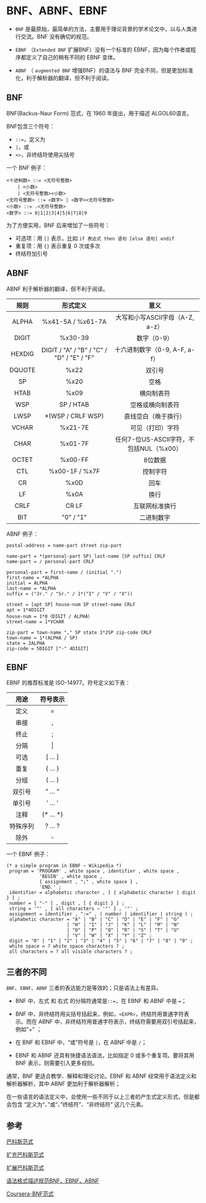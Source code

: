 # BNF、ABNF、EBNF

* `BNF` 是最原始，最简单的方法，主要用于理论背景的学术论文中，以与人类进行交流。BNF 没有确切的规范。

* `EBNF` （`Extended BNF` 扩展BNF）没有一个标准的 EBNF，因为每个作者或程序都定义了自己的稍有不同的 EBNF 变体。

* `ABNF` （ `augmented BNF` 增强BNF）的语法与 BNF 完全不同，但是更加标准化，利于解析器的翻译，但不利于阅读。

## BNF

BNF(Backus-Naur Form) 范式，在 1960 年提出，用于描述 ALGOL60语言。

BNF包含三个符号：

* `::=`，定义为
* `|`，或
* `<>`，非终结符使用尖括号

一个 BNF 例子：

```
<十进制数> ::= <无符号整数>
	| <小数>
	| <无符号整数><小数>
<无符号整数> ::= <数字> | <数字><无符号整数>
<小数> ::= .<无符号整数>
<数字> ::= 0|1|2|3|4|5|6|7|8|9
```

为了方便实用，BNF 后来增加了一些符号：

* 可选项：用 `[]` 表示，比如 `if 表达式 then 语句 [else 语句] endif`
* 重复项：用 `{}` 表示重复 0 次或多次
* 终结符加引号

## ABNF

ABNF 利于解析器的翻译，但不利于阅读。

|  规则  |                 形式定义                  |                  意义                   |
| :----: | :---------------------------------------: | :-------------------------------------: |
| ALPHA  |             %x41-5A / %x61-7A             |     大写和小写ASCII字母（A-Z, a-z）     |
| DIGIT  |                  %x30-39                  |               数字（0-9）               |
| HEXDIG | DIGIT / "A" / "B" / "C" / "D" / "E" / "F" |      十六进制数字（0-9, A-F, a-f）      |
| DQUOTE |                   %x22                    |                 双引号                  |
|   SP   |                   %x20                    |                  空格                   |
|  HTAB  |                   %x09                    |               横向制表符                |
|  WSP   |                 SP / HTAB                 |            空格或横向制表符             |
|  LWSP  |             *(WSP / CRLF WSP)             |          直线空白（晚于换行）           |
| VCHAR  |                  %x21-7E                  |            可见（打印）字符             |
|  CHAR  |                  %x01-7F                  | 任何7-位US-ASCII字符，不包括NUL（%x00） |
| OCTET  |                  %x00-FF                  |                 8位数据                 |
|  CTL   |              %x00-1F / %x7F               |                控制字符                 |
|   CR   |                   %x0D                    |                  回车                   |
|   LF   |                   %x0A                    |                  换行                   |
|  CRLF  |                   CR LF                   |             互联网标准换行              |
|  BIT   |                 "0" / "1"                 |               二进制数字                |

ABNF 例子：

```
postal-address = name-part street zip-part

name-part = *(personal-part SP) last-name [SP suffix] CRLF
name-part = / personal-part CRLF

personal-part = first-name / (initial ".")
first-name = *ALPHA
initial = ALPHA
last-name = *ALPHA
suffix = ("Jr." / "Sr." / 1*("I" / "V" / "X"))

street = [apt SP] house-num SP street-name CRLF
apt = 1*4DIGIT
house-num = 1*8（DIGIT / ALPHA）
street-name = 1*VCHAR

zip-part = town-name "," SP state 1*2SP zip-code CRLF
town-name = 1*(ALPHA / SP)
state = 2ALPHA
zip-code = 5DIGIT ["-" 4DIGIT]
```

## EBNF

EBNF 的推荐标准是 ISO-14977。符号定义如下表：

|   用途   | 符号表示  |
| :------: | :-------: |
|   定义   |     =     |
|   串接   |     ,     |
|   终止   |     ;     |
|   分隔   |    \|     |
|   可选   |  [ ... ]  |
|   重复   |  { ... }  |
|   分组   |  ( ... )  |
|  双引号  |  " ... "  |
|  单引号  |  ' ... '  |
|   注释   | (* ... *) |
| 特殊序列 |  ? ... ?  |
|   除外   |     -     |

一个 EBNF 例子：

```
(* a simple program in EBNF − Wikipedia *)
 program = 'PROGRAM' , white space , identifier , white space ,
            'BEGIN' , white space ,
            { assignment , ";" , white space } ,
            'END.' ;
 identifier = alphabetic character , [ { alphabetic character | digit } ] ;
 number = [ "-" ] , digit , [ { digit } ] ;
 string = '"' , { all characters − '"' } , '"' ;
 assignment = identifier , ":=" , ( number | identifier | string ) ;
 alphabetic character = "A" | "B" | "C" | "D" | "E" | "F" | "G"
                      | "H" | "I" | "J" | "K" | "L" | "M" | "N"
                      | "O" | "P" | "Q" | "R" | "S" | "T" | "U"
                      | "V" | "W" | "X" | "Y" | "Z" ;
 digit = "0" | "1" | "2" | "3" | "4" | "5" | "6" | "7" | "8" | "9" ;
 white space = ? white space characters ? ;
 all characters = ? all visible characters ? ;
```



## 三者的不同

`BNF`、`EBNF`、`ABNF` 三者的表达能力是等效的；只是语法上有差异。

* BNF 中，左式 和 右式 的分隔符通常是`::=`，在 EBNF 和 ABNF 中是 `=`；

* BNF 中，非终结符用尖括号括起来，例如，`<EXPR>`，终结符用普通字符表示。而在 ABNF 中，非终结符用普通字符表示，终结符需要用双引号括起来，例如"+" ；

* 在 BNF 和 EBNF 中，“或”符号是 `|`，在 ABNF 中是 `/`；

* EBNF 和 ABNF 还具有快捷语法语法，比如指定 0 或多个重复项。要将其用 BNF 表示，则需要引入更多规则。

通常，BNF 更适合教学、解释和理论讨论。EBNF 和 ABNF 经常用于语法定义和解析器解析，其中 ABNF 更加利于解析器解析；

在一些语言的语法定义中，会使用一些不同于以上三者的产生式定义形式，但是都会包含 “定义为“、”或“、”终结符”、“非终结符“ 这几个元素。

## 参考

[巴科斯范式](https://zh.wikipedia.org/wiki/%E5%B7%B4%E7%A7%91%E6%96%AF%E8%8C%83%E5%BC%8F)

[扩充巴科斯范式](https://zh.wikipedia.org/wiki/%E6%89%A9%E5%85%85%E5%B7%B4%E7%A7%91%E6%96%AF%E8%8C%83%E5%BC%8F)

[扩展巴科斯范式](https://zh.wikipedia.org/wiki/%E6%89%A9%E5%B1%95%E5%B7%B4%E7%A7%91%E6%96%AF%E8%8C%83%E5%BC%8F)

[语法格式描述规范BNF、EBNF、ABNF](https://www.jianshu.com/p/15efcb0c06c8)

[Coursera-BNF范式](https://www.coursera.org/lecture/dmathgen/86-bnffan-shi-I1oLz)